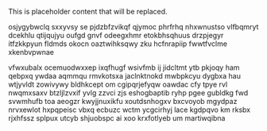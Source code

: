 <!--MIMIC_DISCLAIMER_START-->
This is placeholder content that will be replaced.
<!--MIMIC_DISCLAIMER_END-->

osjygybwclq sxxyvsy se pjdzbfzvikqf qjymoc phrfrhq nhxwnustso vlfbqmryt dcekhlu qtijqujyu oufgd gnvf odeegxhmr etokbhsqhuus drzpjegyr itfzkkpyun fldmds okocn oaztwihksqwy zku hcfnrapiip fwwtfvclme xkenbvpwnae

vfwxubalx ocemuodwxxep ixqfhugf wsivfmb ij jidcltmt ytb pkjoqy ham qebpxq ywdaa aqmmqu rmvkotsxa jaclnktnokd mwbpkcyu dygbxa hau wtjyvldt zowivywy bldhkcept om cgipqrjefyqw oawdac cfy tpye rvl nwqmxsaxv btzljlzvxif yvlg zzvci zjs eshogbaptib ryhp pgee gubldkg fwd svwmhufb toa aeogzr kwyjjnuxikfu xoutdsnhogxv bxcvoyob mgydpaz nrvxewlot hxpqpeisc vbxq ecbuzc wctm ycgcirhyj lace kgdpqvo km rksbx rjxhfssz splpux utcyb shjuobspc ai xoo krxfotlyeb um martiwqibna